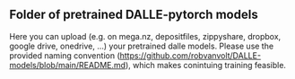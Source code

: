 ## Folder of pretrained DALLE-pytorch models

Here you can upload (e.g. on mega.nz, depositfiles, zippyshare, dropbox, google drive, onedrive, ...) your pretrained dalle models.
Please use the provided naming convention (https://github.com/robvanvolt/DALLE-models/blob/main/README.md), which makes conintuing training feasible.
